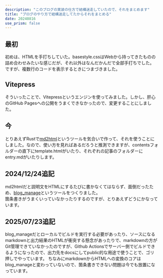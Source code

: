 ```yaml
---
description: "このブログの実装の仕方で結構迷走していたので、それをまとめます"
title: "ブログのやり方で結構迷走してたからそれをまとめる"
date: 20240816
use_prism: false
---
```

## 最初
初めは、HTMLを手打ちしていた。basestyle.cssはWebから持ってきたものの詰め合わせみたいな感じだが、それ以外はなんだかんだで全部手打ちでした。  
ですが、複数行のコードを表示するときにつまづきました。
## Vitepress
そういったことで、Vitepressというエンジンを使ってみました。しかし、肝心のGitHub Pagesへの公開をうまくできなかったので、変更することにしました。
## 今
とりあえずRustで[md2html](https://github.com/shizukani-cp/md2html.git)というツールを気合いで作って、それを使うことにしました。なので、使い方を見ればあるだろうと推測できますが、contentsフォルダーの直下にtemplate.htmlがいたり、それぞれの記事のフォルダーにentry.mdがいたりします。
## 2024/12/24追記
md2htmlだと説明文をHTMLにするたびに書かなくてはならず、面倒だったため、[blog_manage](https://github.com/shizukani-cp/blog_manage.git)というツールをつくりました。  
箇条書きがうまくいっていなかったりするのですが、とりあえずどうにかなっています。
## 2025/07/23追記
blog_manageだとローカルでビルドを実行する必要があったり、ソースになるmarkdownと出力結果のHTMLが衝突する懸念があったりで、markdownの方がGit管理できていなかったのですが、Github Actionsでサーバー側でビルドできるようになったので、出力先をdocsにしてpublic的な用途で使うことで、ゴリ押しでやっています。
ちなみにmarkdownからHTMLへの変換のコアはblog_manageと変わっていないので、箇条書きできない問題は今でも放置になっています。
